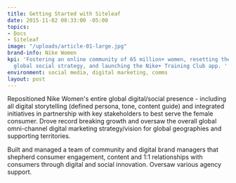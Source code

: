 ```yaml
---
title: Getting Started with Siteleaf
date: 2015-11-02 08:33:00 -05:00
topics:
- Docs
- Siteleaf
image: "/uploads/article-01-large.jpg"
brand-info: Nike Women
kpi: 'Fostering an online community of 65 million+ women, resetting the category’s
  global social strategy, and launching the Nike+ Training Club app. '
environment: social media, digital marketing, comms
layout: post
---
```


Repositioned Nike Women's entire global digital/social presence - including all digital storytelling (defined persona, tone, content guide) and integrated initiatives in partnership with key stakeholders to best serve the female consumer. Drove record breaking growth and oversaw the overall global omni-channel digital marketing strategy/vision for global geographies and supporting territories.

Built and managed a team of community and digital brand managers that shepherd consumer engagement, content and 1:1 relationships with consumers through digital and social innovation. Oversaw various agency support. 


